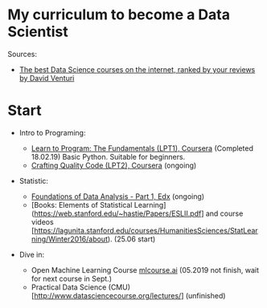 # My curriculum to become a Data Scientist

Sources: 
-  [The best Data Science courses on the internet, ranked by your reviews by David Venturi](https://medium.freecodecamp.org/the-best-data-science-courses-on-the-internet-ranked-by-your-reviews-6dc5b910ea40)

# Start
- Intro to Programing:
  + [Learn to Program: The Fundamentals (LPT1), Coursera](https://www.coursera.org/learn/learn-to-program?ranMID=40328&ranEAID=SAyYsTvLiGQ&ranSiteID=SAyYsTvLiGQ-qSTAXt0dei.W4C0iD9fEUg&siteID=SAyYsTvLiGQ-qSTAXt0dei.W4C0iD9fEUg&utm_content=10&utm_medium=partners&utm_source=linkshare&utm_campaign=SAyYsTvLiGQ)
  (Completed 18.02.19) Basic Python. Suitable for beginners.
  + [Crafting Quality Code (LPT2), Coursera](https://www.coursera.org/learn/program-code?ranMID=40328&ranEAID=SAyYsTvLiGQ&ranSiteID=SAyYsTvLiGQ-r7k.081Mxf4dNjCQDKd9rQ&siteID=SAyYsTvLiGQ-r7k.081Mxf4dNjCQDKd9rQ&utm_content=10&utm_medium=partners&utm_source=linkshare&utm_campaign=SAyYsTvLiGQ) (ongoing)

- Statistic:
  + [Foundations of Data Analysis - Part 1, Edx](https://courses.edx.org/courses/course-v1:UTAustinX+UT.7.11x+2T2017/course/) (ongoing)
  + [Books: Elements of Statistical Learning]  (https://web.stanford.edu/~hastie/Papers/ESLII.pdf] and course videos [https://lagunita.stanford.edu/courses/HumanitiesSciences/StatLearning/Winter2016/about). (25.06 start)
  
- Dive in:
  + Open Machine Learning Course [mlcourse.ai](https://mlcourse.ai/) (05.2019 not finish, wait for next course in Sept.)
  + Practical Data Science (CMU) [http://www.datasciencecourse.org/lectures/] (unfinished)

